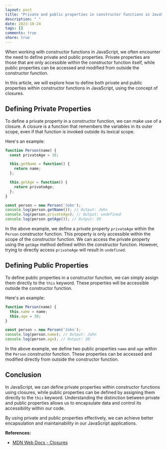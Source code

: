 ```yaml
---
layout: post
title: "Private and public properties in constructor functions in JavaScript"
description: " "
date: 2023-10-24
tags: []
comments: true
share: true
---
```


When working with constructor functions in JavaScript, we often encounter the need to define private and public properties. Private properties are those that are only accessible within the constructor function itself, while public properties can be accessed and modified from outside the constructor function. 

In this article, we will explore how to define both private and public properties within constructor functions in JavaScript, using the concept of closures.

## Defining Private Properties

To define a private property in a constructor function, we can make use of a closure. A closure is a function that remembers the variables in its outer scope, even if that function is invoked outside its lexical scope.

Here's an example:

```javascript
function Person(name) {
  const privateAge = 30;

  this.getName = function() {
    return name;
  };

  this.getAge = function() {
    return privateAge;
  };
}

const person = new Person('John');
console.log(person.getName()); // Output: John
console.log(person.privateAge); // Output: undefined
console.log(person.getAge()); // Output: 30
```

In the above example, we define a private property `privateAge` within the `Person` constructor function. This property is only accessible within the scope of the constructor function. We can access the private property using the `getAge` method defined within the constructor function. However, trying to directly access `privateAge` will result in `undefined`.

## Defining Public Properties

To define public properties in a constructor function, we can simply assign them directly to the `this` keyword. These properties will be accessible outside the constructor function.

Here's an example:

```javascript
function Person(name) {
  this.name = name;
  this.age = 30;
}

const person = new Person('John');
console.log(person.name); // Output: John
console.log(person.age); // Output: 30
```

In the above example, we define two public properties `name` and `age` within the `Person` constructor function. These properties can be accessed and modified directly from outside the constructor function.

## Conclusion

In JavaScript, we can define private properties within constructor functions using closures, while public properties can be defined by assigning them directly to the `this` keyword. Understanding the distinction between private and public properties allows us to encapsulate data and control its accessibility within our code.

By using private and public properties effectively, we can achieve better encapsulation and maintainability in our JavaScript applications.

**References:**
- [MDN Web Docs - Closures](https://developer.mozilla.org/en-US/docs/Web/JavaScript/Closures)